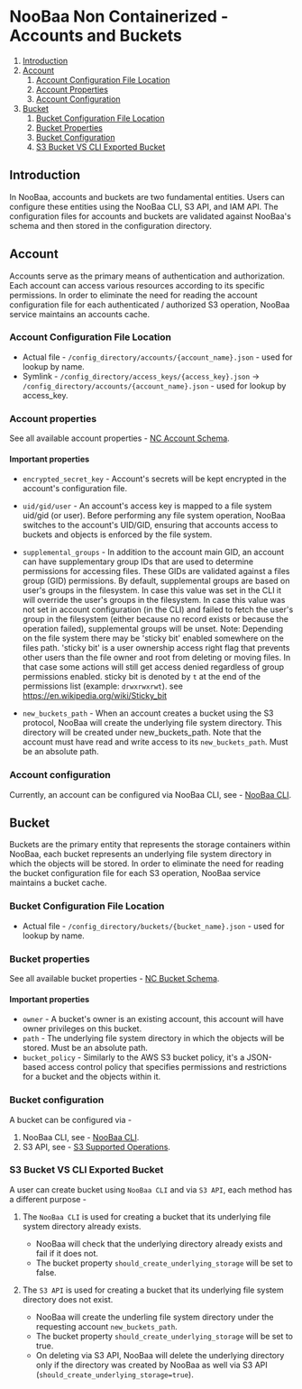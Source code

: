 # NooBaa Non Containerized - Accounts and Buckets

1. [Introduction](#introduction)
2. [Account](#account)
    1. [Account Configuration File Location](#account-configuration-file-location)
    2. [Account Properties](#account-properties)
    3. [Account Configuration](#account-configuration)
3. [Bucket](#bucket)
    1. [Bucket Configuration File Location](#bucket-configuration-file-location)
    2. [Bucket Properties](#bucket-properties)
    3. [Bucket Configuration](#bucket-configuration)
    4. [S3 Bucket VS CLI Exported Bucket](#s3-bucket-vs-cli-exported-bucket)

## Introduction  

In NooBaa, accounts and buckets are two fundamental entities. Users can configure these entities using the NooBaa CLI, S3 API, and IAM API. The configuration files for accounts and buckets are validated against NooBaa's schema and then stored in the configuration directory.

## Account

Accounts serve as the primary means of authentication and authorization. Each account can access various resources according to its specific permissions. In order to eliminate the need for reading the account configuration file for each authenticated / authorized S3 operation, NooBaa service maintains an accounts cache.

### Account Configuration File Location  
- Actual file - `/config_directory/accounts/{account_name}.json` - used for lookup by name.
- Symlink - `/config_directory/access_keys/{access_key}.json` → `/config_directory/accounts/{account_name}.json` - used for lookup by access_key.

### Account properties  
See all available account properties - [NC Account Schema](../../src/server/system_services/schemas/nsfs_account_schema.js).  

#### Important properties  
  - `encrypted_secret_key` - Account's secrets will be kept encrypted in the account's configuration file.  

  - `uid/gid/user` - An account's access key is mapped to a file system uid/gid (or user). Before performing any file system operation, NooBaa switches to the account's UID/GID, ensuring that accounts access to buckets and objects is enforced by the file system.  
  
  - `supplemental_groups` - In addition to the account main GID, an account can have supplementary group IDs that are used to determine permissions for accessing files. These GIDs are validated against a files group (GID) permissions.
  By default, supplemental groups are based on user's groups in the filesystem. In case this value was set in the CLI it will override the user's groups in the filesystem. In case this value was not set in account configuration (in the CLI) and failed to fetch the user's group in the filesystem (either because no record exists or because the operation failed), supplemental groups will be unset.
  Note: Depending on the file system there may be 'sticky bit' enabled somewhere on the files path. 'sticky bit' is a user ownership access right flag that prevents other users than the file owner and root from deleting or moving files.
  In that case some actions will still get access denied regardless of group permissions enabled. sticky bit is denoted by `t` at the end of the permissions list (example: `drwxrwxrwt`). see https://en.wikipedia.org/wiki/Sticky_bit

  - `new_buckets_path` - When an account creates a bucket using the S3 protocol, NooBaa will create the underlying file system directory. This directory will be created under new_buckets_path. Note that the account must have read and write access to its `new_buckets_path`.  Must be an absolute path.  

### Account configuration  
Currently, an account can be configured via NooBaa CLI, see - [NooBaa CLI](./NooBaaCLI.md).  

## Bucket

Buckets are the primary entity that represents the storage containers within NooBaa, each bucket represents an underlying file system directory in which the objects will be stored.
In order to eliminate the need for reading the bucket configuration file for each S3 operation, NooBaa service maintains a bucket cache.

### Bucket Configuration File Location  
- Actual file - `/config_directory/buckets/{bucket_name}.json` - used for lookup by name.

### Bucket properties  
See all available bucket properties - [NC Bucket Schema](../../src/server/system_services/schemas/nsfs_bucket_schema.js).  

#### Important properties  
  - `owner` - A bucket's owner is an existing account, this account will have owner privileges on this bucket. 
  - `path` - The underlying file system directory in which the objects will be stored. Must be an absolute path.
  - `bucket_policy` - Similarly to the AWS S3 bucket policy, it's a JSON-based access control policy that specifies permissions and restrictions for a bucket and the objects within it.
 

### Bucket configuration  
A bucket can be configured via -
1. NooBaa CLI, see - [NooBaa CLI](./NooBaaCLI.md).  
2. S3 API, see - [S3 Supported Operations](./S3Ops.md).

### S3 Bucket VS CLI Exported Bucket

A user can create bucket using `NooBaa CLI` and via `S3 API`, each method has a different purpose -  

1. The `NooBaa CLI` is used for creating a bucket that its underlying file system directory already exists.  
    - NooBaa will check that the underlying directory already exists and fail if it does not.
    - The bucket property `should_create_underlying_storage` will be set to false.

2. The `S3 API` is used for creating a bucket that its underlying file system directory does not exist.
    - NooBaa will create the underling file system directory under the requesting account `new_buckets_path`.
    - The bucket property `should_create_underlying_storage` will be set to true.
    - On deleting via S3 API, NooBaa will delete the underlying directory only if the directory was created by NooBaa as well via S3 API (`should_create_underlying_storage=true`).